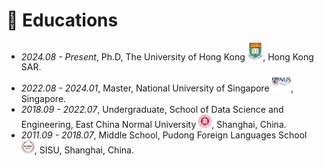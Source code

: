 # 📖 Educations
- *2024.08 - Present*, Ph.D, The University of Hong Kong  <img src='./images/logos/hku_logo.png' style='width: 1.75em;'>, Hong Kong SAR.
- *2022.08 - 2024.01*, Master, National University of Singapore  <img src='./images/svgs/NUS-logo.svg' style='width: 2.2em;'>, Singapore.
- *2018.09 - 2022.07*, Undergraduate, School of Data Science and Engineering, East China Normal University  <img src='./images/svgs/ECNU-logo.svg.png' style='width: 1.5em;'>, Shanghai, China.
- *2011.09 - 2018.07*, Middle School, Pudong Foreign Languages School  <img src='./images/svgs/PFLS-logo.png' style='width: 1.5em;'>, SISU, Shanghai, China.